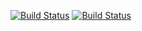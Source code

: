 [![Build Status](https://travis-ci.org/Tygydyk/lab05.svg?branch=master)](https://travis-ci.org/Tygydyk/lab05)
[![Build Status](https://travis-ci.org/travis-ci/travis.rb.svg?branch=master)](https://travis-ci.org/travis-ci/travis.rb)
